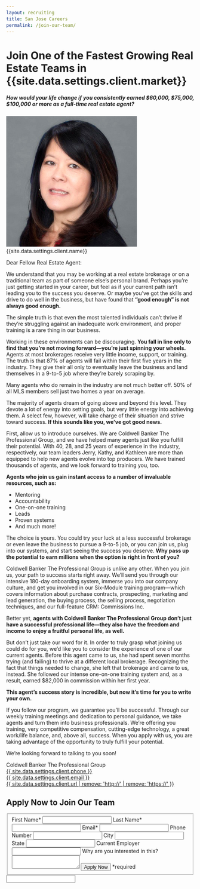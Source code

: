 ```yaml
---
layout: recruiting
title: San Jose Careers
permalink: /join-our-team/
---
```

<div class="recruiting-page">
<h1 class="join-us">Join One of the Fastest Growing Real Estate Teams in {{site.data.settings.client.market}}</h1>
<h5 class="join-us-subtitle">How would your life change if you consistently earned $60,000, $75,000, $100,000 or more as a full-time real estate agent?</h5>
<div class="recruiting-photo">
<span class="client-image-container">
<img src="/img/headshot.jpg" alt="{{site.data.settings.client.name}}" class="client-image"/>
</span>
<figcaption class="caption">{{site.data.settings.client.name}}</figcaption>
</div>

<p>Dear Fellow Real Estate Agent:</p>

<p>We understand that you may be working at a real estate brokerage or on a traditional team as part of someone else’s personal brand. Perhaps you’re just getting started in your career, but feel as if your current path isn’t leading you to the success you deserve. Or maybe you’ve got the skills and drive to do well in the business, but have found that <strong>“good enough” is not always good enough.</strong></p>

<p>The simple truth is that even the most talented individuals can’t thrive if they’re struggling against an inadequate work environment, and proper training is a rare thing in our business.</p>

<p>Working in these environments can be discouraging. <strong>You fall in line only to find that you’re not moving forward—you’re just spinning your wheels.</strong> Agents at most brokerages receive very little income, support, or training. The truth is that 87% of agents will fail within their first five years in the industry. They give their all only to eventually leave the business and land themselves in a 9-to-5 job where they’re barely scraping by.</p>

<p>Many agents who do remain in the industry are not much better off. 50% of all MLS members sell just two homes a year on average.</p>

<p>The majority of agents dream of going above and beyond this level. They devote a lot of energy into setting goals, but very little energy into achieving them. A select few, however, will take charge of their situation and strive toward success. <strong>If this sounds like you, we’ve got good news.</strong></p>

<p>First, allow us to introduce ourselves. We are Coldwell Banker The Professional Group, and we have helped many agents just like you fulfill their potential. With 40, 28, and 25 years of experience in the industry, respectively, our team leaders Jerry, Kathy, and Kathleen are more than equipped to help new agents evolve into top producers. We have trained thousands of agents, and we look forward to training you, too.</p>

<p><strong>Agents who join us gain instant access to a number of invaluable resources, such as:</strong>
<ul class="indent">
<li>Mentoring</li>
<li>Accountability</li>
<li>One-on-one training</li>
<li>Leads</li>
<li>Proven systems</li>
<li>And much more!</li>
</ul></p>

<p>The choice is yours. You could try your luck at a less successful brokerage or even leave the business to pursue a 9-to-5 job, or you can join us, plug into our systems, and start seeing the success you deserve. <strong>Why pass up the potential to earn millions when the option is right in front of you?</strong></p>

<p>Coldwell Banker The Professional Group is unlike any other. When you join us, your path to success starts right away. We’ll send you through our intensive 180-day onboarding system, immerse you into our company culture, and get you involved in our Six-Module training program—which covers information about purchase contracts, prospecting, marketing and lead generation, the buying process, the selling process, negotiation techniques, and our full-feature CRM: Commissions Inc.</p>

<p>Better yet, <strong>agents with Coldwell Banker The Professional Group don’t just have a successful professional life—they also have the freedom and income to enjoy a fruitful personal life, as well.</strong></p>

<p>But don’t just take our word for it. In order to truly grasp what joining us could do for you, we’d like you to consider the experience of one of our current agents. Before this agent came to us, she had spent seven months trying (and failing) to thrive at a different local brokerage. Recognizing the fact that things needed to change, she left that brokerage and came to us, instead. She followed our intense one-on-one training system and, as a result, earned $82,000 in commission within her first year.</p>

<p><strong>This agent’s success story is incredible, but now it’s time for you to write your own.</strong></p>

<p>If you follow our program, we guarantee you’ll be successful. Through our weekly training meetings and dedication to personal guidance, we take agents and turn them into business professionals. We’re offering you training, very competitive compensation, cutting-edge technology, a great work/life balance, and, above all, success. When you apply with us, you are taking advantage of the opportunity to truly fulfill your potential.</p>

<p>We’re looking forward to talking to you soon!</p>

<p>Coldwell Banker The Professional Group<br>
<a href="tel:{{ site.data.settings.client.phone }}">{{ site.data.settings.client.phone }}</a><br />
<a href="mailto:{{ site.data.settings.client.email }}" target="_blank">{{ site.data.settings.client.email }}</a><br />
<a href="{{ site.data.settings.client.url }}" target="_blank">{{ site.data.settings.client.url | remove: 'http://' | remove: 'https://' }}</a><br /></p>


<h2 class="recruiting">Apply Now to Join Our Team</h2>

<form method="post" class="home-value cta-forms" action="https://formspree.io/{{site.data.settings.client.email}}" onsubmit="return setReturn()">
					<fieldset><label for="firstname">First Name*</label> <input type="text" required="" name="firstname" /> <label for="lastname">Last Name*</label> <input type="text" required="" name="lastname" /> <label for="email">Email*</label> <input type="text" name="name" /> <label for="phone">Phone Number </label> <input type="tel" name="phone" />
						<!--base32-c9gq6t9k68pkcd3jcwpp4rbkcmtk4-base32--><label for="city">City </label> <input type="text" name="city" /> <label for="state">State </label> <input type="text" name="state" /> <label for="employer">Current Employer </label> <input type="text" name="employer" /> <label for="message">Why are you interested in this? </label><textarea name="employer"></textarea>
						<!--base32-c9gq6t9k68pk8cbme5gq4uv4cguqachj70r2urk1edjk6cg-base32--><input class="submit light-light" type="submit" value="Apply Now" name="submitrecruitingForm" /> <span class="asterisk">*required</span></fieldset>
					<!--base32-c9gq6t9k68pk8c9he1t7cxkecdkpedhpe9h6at3me5r7ee1kddhpwx9q71up4tb3f1u6mc3mdcwp6vkg6rw3gc1dc9gq6t9k68-base32-->
					<div class="hidden"><input type="hidden" value="{{site.data.settings.client.email}}" name="_to" /> <input type="hidden" value="Recruiting Contact Request Message From Your Vyral Careers and Training Video Blog" name="_subject" /> <input type="text" name="_gotcha" /></div>
				</form>
